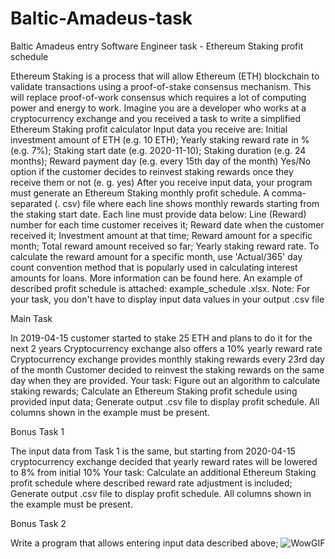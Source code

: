 # Baltic-Amadeus-task
Baltic Amadeus entry Software Engineer task - Ethereum Staking profit schedule

Ethereum Staking is a process that will allow Ethereum (ETH) blockchain to validate transactions using a proof-of-stake consensus
mechanism. This will replace proof-of-work consensus which requires a lot of computing power and energy to work. Imagine you are a
developer who works at a cryptocurrency exchange and you received a task to write a simplified Ethereum Staking profit calculator
Input data you receive are:
Initial investment amount of ETH (e.g. 10 ETH);
Yearly staking reward rate in % (e.g. 7%);
Staking start date (e.g. 2020-11-10);
Staking duration (e.g. 24 months);
Reward payment day (e.g. every 15th day of the month)
Yes/No option if the customer decides to reinvest staking rewards once they receive them or not (e. g. yes)
After you receive input data, your program must generate an Ethereum Staking monthly profit schedule. A comma-separated (.
csv) file where each line shows monthly rewards starting from the staking start date. Each line must provide data below: 
Line (Reward) number for each time customer receives it;
Reward date when the customer received it;
Investment amount at that time;
Reward amount for a specific month;
Total reward amount received so far;
Yearly staking reward rate.
To calculate the reward amount for a specific month, use 'Actual/365' day count convention method that is popularly used in calculating
interest amounts for loans. More information can be found here. An example of described profit schedule is attached: example_schedule
.xlsx. Note: For your task, you don't have to display input data values in your output .csv file

Main Task

In 2019-04-15 customer started to stake 25 ETH and plans to do it for the next 2 years
Cryptocurrency exchange also offers a 10% yearly reward rate
Cryptocurrency exchange provides monthly staking rewards every 23rd day of the month
Customer decided to reinvest the staking rewards on the same day when they are provided.
Your task:
Figure out an algorithm to calculate staking rewards;
Calculate an Ethereum Staking profit schedule using provided input data;
Generate output .csv file to display profit schedule. All columns shown in the example must be present.

Bonus Task 1

The input data from Task 1 is the same, but starting from 2020-04-15 cryptocurrency exchange decided that yearly reward
rates will be lowered to 8% from initial 10%
Your task:
Calculate an additional Ethereum Staking profit schedule where described reward rate adjustment is included;
Generate output .csv file to display profit schedule. All columns shown in the example must be present.

Bonus Task 2

Write a program that allows entering input data described above;
![WowGIF](https://user-images.githubusercontent.com/57506521/166418503-daba103a-e0cc-43ed-9aad-6ef3a097a990.gif)

